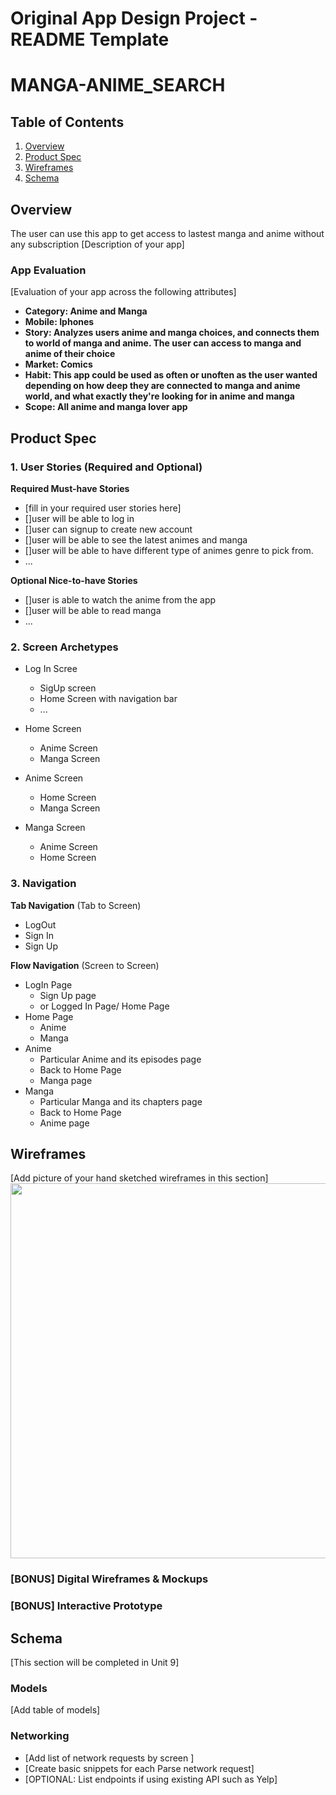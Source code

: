 Original App Design Project - README Template
===

# MANGA-ANIME_SEARCH

## Table of Contents
1. [Overview](#Overview)
1. [Product Spec](#Product-Spec)
1. [Wireframes](#Wireframes)
2. [Schema](#Schema)

## Overview
The user can use this app to get access to lastest manga and anime without any subscription
[Description of your app]

### App Evaluation
[Evaluation of your app across the following attributes]
- **Category: Anime and Manga**
- **Mobile: Iphones**
- **Story: Analyzes users anime and manga choices, and connects them to world of manga and anime. The user can access to manga and anime of their choice**
- **Market: Comics**
- **Habit: This app could be used as often or unoften as the user wanted depending on how deep they are connected to manga and anime world, and what exactly they're looking for in anime and manga**
- **Scope: All anime and manga lover app**

## Product Spec

### 1. User Stories (Required and Optional)

**Required Must-have Stories**

* [fill in your required user stories here]
* []user will be able to log in
* []user can signup to create new account
* []user will be able to see the latest animes and manga
* []user will be able to have different type of animes genre to pick from. 
* ...

**Optional Nice-to-have Stories**


* []user is able to watch the anime from the app
* []user will be able to read manga
* ...

### 2. Screen Archetypes

* Log In Scree
   * SigUp screen
   * Home Screen with navigation bar 
   * ...
* Home Screen
   * Anime Screen
   * Manga Screen
   
* Anime Screen
   * Home Screen
   * Manga Screen
   
* Manga Screen
   * Anime Screen
   * Home Screen
   

### 3. Navigation

**Tab Navigation** (Tab to Screen)

* LogOut 
* Sign In
* Sign Up

**Flow Navigation** (Screen to Screen)

* LogIn Page
   * Sign Up page
   * or Logged In Page/ Home Page
* Home Page
   * Anime
   * Manga
* Anime
   * Particular Anime and its episodes page
   * Back to Home Page
   * Manga page
* Manga
   * Particular Manga and its chapters page
   * Back to Home Page
   * Anime page

## Wireframes
[Add picture of your hand sketched wireframes in this section]
<img src="YOUR_WIREFRAME_IMAGE_URL" width=600>

### [BONUS] Digital Wireframes & Mockups

### [BONUS] Interactive Prototype

## Schema 
[This section will be completed in Unit 9]
### Models
[Add table of models]
### Networking
- [Add list of network requests by screen ]
- [Create basic snippets for each Parse network request]
- [OPTIONAL: List endpoints if using existing API such as Yelp]
